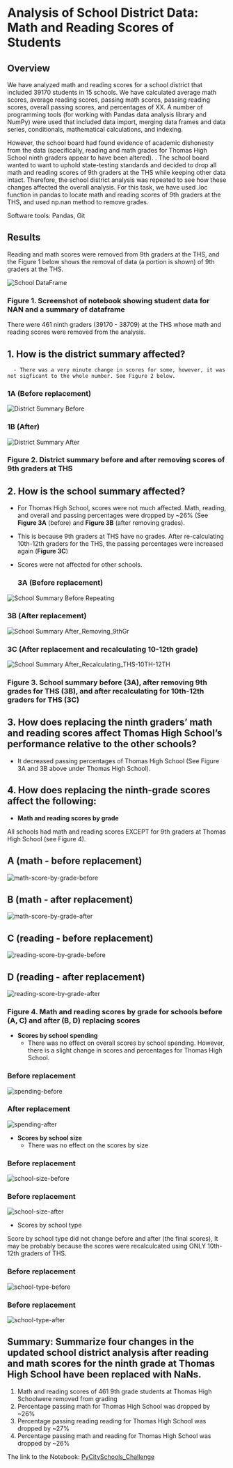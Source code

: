 # Analysis of School District Data: Math and Reading Scores of Students

## Overview

We have analyzed math and reading scores for a school district that included 39170 students in 15 schools. We have calculated average math scores, average reading scores, passing math scores, passing reading scores, overall passing scores, and percentages of XX. A number of programming tools (for working with Pandas data analysis library and NumPy) were used that included data import, merging data frames and data series, conditionals, mathematical calculations, and indexing.   

However, the school board had found evidence of academic dishonesty from the data (specifically, reading and math grades for Thomas High School ninth graders appear to have been altered). . The school board wanted to want to uphold state-testing standards and decided to drop all math and reading scores of 9th graders at the THS while keeping other data intact. Therefore, the school district analysis was repeated to see how these changes affected the overall analysis. For this task, we have used .loc function in pandas to locate math and reading scores of 9th graders at the THS, and used np.nan method to remove grades.

Software tools: Pandas, Git

## Results

Reading and math scores were removed from 9th graders at the THS, and the Figure 1 below shows the removal of data (a portion is shown) of 9th graders at the THS.

  ![School DataFrame](/resources/school_data_after_removing_grades.png)
   
  ### Figure 1. Screenshot of notebook showing student data for NAN and a summary of dataframe
  
  There were 461 ninth graders (39170 - 38709) at the THS whose math and reading scores were removed from the analysis. 
  
## 1. How is the district summary affected?

      - There was a very minute change in scores for some, however, it was not sigficant to the whole number. See Figure 2 below.

### 1A (Before replacement)
![District Summary Before](/resources/district-summary-before.png)

### 1B (After)
![District Summary After](/resources/district_summary_after_repeating.png)
 

### Figure 2. District summary before and after removing scores of 9th graders at THS


## 2. How is the school summary affected?

  - For Thomas High School, scores were not much affected. Math, reading, and overall and passing percentages were dropped by ~26% (See **Figure 3A** (before) and **Figure 3B** (after removing grades). 
  - This is because 9th graders at THS have no grades. After re-calculating 10th-12th graders for the THS, the passing percentages were increased again (**Figure 3C**) 
  - Scores were not affected for other schools. 
    
    ### 3A (Before replacement)
  ![School Summary Before Repeating](/resources/school_summary_before-repeating.png)
  
   ### 3B (After replacement)
  
  ![School Summary After_Removing_9thGr](/resources/school_summary-after-removing-9thgr.png)
  
   ### 3C (After replacement and recalculating 10-12th grade)
   
  ![School Summary After_Recalculating_THS-10TH-12TH](/resources/school-summary-after-including_THS10th-12th.png)
  
  ### Figure 3. School summary before (3A), after removing 9th grades for THS (3B), and after recalculating for 10th-12th graders for THS (3C)
  
  
## 3. How does replacing the ninth graders’ math and reading scores affect Thomas High School’s performance relative to the other schools?
   
  - It decreased passing percentages of Thomas High School (See Figure 3A and 3B above under Thomas High School). 

## 4. How does replacing the ninth-grade scores affect the following:

  - **Math and reading scores by grade**

  All schools had math and reading scores EXCEPT for 9th graders at Thomas High School (see Figure 4).
   
   ## A (math - before replacement)
  ![math-score-by-grade-before](/resources/math-scores-by-grade-before.png)
  
  ## B (math - after replacement)
  ![math-score-by-grade-after](/resources/math-scores-by-grade-after.png)
  
  ## C (reading - before replacement)
  ![reading-score-by-grade-before](/resources/reading-scores-by-grade-before.png)
  
  ## D (reading - after replacement)
  ![reading-score-by-grade-after](/resources/reading-scores-by-grade-after.png)
  
  ### Figure 4. Math and reading scores by grade for schools before (A, C) and after (B, D) replacing scores
  
  - **Scores by school spending**
    - There was no effect on overall scores by school spending. However, there is a slight change in scores and percentages for Thomas High School.
  
  ### Before replacement
  ![spending-before](/resources/spending-before.png)
  
  ### After replacement
  ![spending-after](/resources/spending-after.png)
      
      
  - **Scores by school size**
    - There was no effect on the scores by size

### Before replacement
![school-size-before](/resources/school-size-before.png)

### Before replacement
![school-size-after](/resources/school-size-after.png)

      
  - Scores by school type
 
 Score by school type did not change before and after (the final scores), It may be probably because the scores were recalculcated using ONLY 10th-12th graders of THS.  
 
### Before replacement
 ![school-type-before](/resources/school-type-before.png)
 
### Before replacement
 ![school-type-after](/resources/school-type-after.png)
      
## Summary: Summarize four changes in the updated school district analysis after reading and math scores for the ninth grade at Thomas High School have been replaced with NaNs.

1. Math and reading scores of 461 9th grade students at Thomas High Schoolwere removed from grading
2. Percentage passing math for Thomas High School was dropped by ~26%
3. Percentage passing reading  reading for Thomas High School was dropped by ~27%
4. Percentage passing math and reading for Thomas High School was dropped by ~26%


The link to the Notebook: [PyCitySchools_Challenge](/PyCitySchools_Challenge.ipynb)
